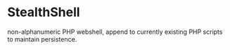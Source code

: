 # StealthShell
non-alphanumeric PHP webshell, append to currently existing PHP scripts to maintain persistence.
